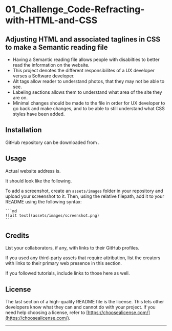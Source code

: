 # 01_Challenge_Code-Refracting-with-HTML-and-CSS
## Adjusting HTML and associated taglines in CSS to make a Semantic reading file

- Having a Semantic reading file allows people with disabilties to better read the information on the website.
- This project denotes the different responsibilites of a UX developer verses a Software developer.
- Alt tags allow reader to understand photos, that they may not be able to see.
- Labeling sections allows them to understand what area of the site they are on.
- Minimal changes should be made to the file in order for UX developer to go back and make changes, and to be able to still understand what CSS styles have been added.


## Installation

GitHub repository can be downloaded from .

## Usage
Actual website address is.

It should look like the following.

To add a screenshot, create an `assets/images` folder in your repository and upload your screenshot to it. Then, using the relative filepath, add it to your README using the following syntax:

    ```md
    ![alt text](assets/images/screenshot.png)
    ```

## Credits

List your collaborators, if any, with links to their GitHub profiles.

If you used any third-party assets that require attribution, list the creators with links to their primary web presence in this section.

If you followed tutorials, include links to those here as well.

## License

The last section of a high-quality README file is the license. This lets other developers know what they can and cannot do with your project. If you need help choosing a license, refer to [https://choosealicense.com/](https://choosealicense.com/).

---
